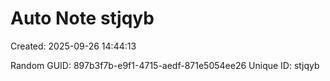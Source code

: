 ﻿# Auto Note stjqyb
Created: 2025-09-26 14:44:13

Random GUID: 897b3f7b-e9f1-4715-aedf-871e5054ee26
Unique ID: stjqyb
